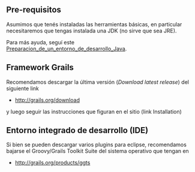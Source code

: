 Pre-requisitos
--------------

Asumimos que tenés instaladas las herramientas básicas, en particular necesitaremos que tengas instalada una JDK (no sirve que sea JRE).

Para más ayuda, seguí este [Preparacion\_de\_un\_entorno\_de\_desarrollo\_Java](link.html).

Framework Grails
----------------

Recomendamos descargar la última versión (*Download latest release*) del siguiente link

-   <http://grails.org/download>

y luego seguir las instrucciones que figuran en el sitio (link Installation)

Entorno integrado de desarrollo (IDE)
-------------------------------------

Si bien se pueden descargar varios plugins para eclipse, recomendamos bajarse el Groovy/Grails Toolkit Suite del sistema operativo que tengan en

-   <http://grails.org/products/ggts>

